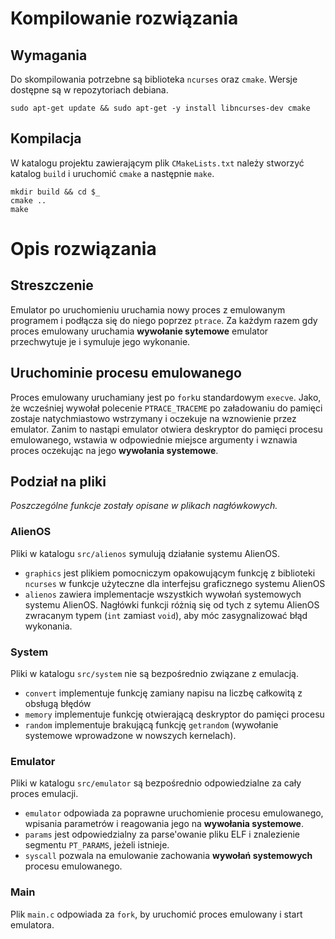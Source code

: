 # Kompilowanie rozwiązania
## Wymagania
Do skompilowania potrzebne są biblioteka `ncurses` oraz `cmake`. Wersje dostępne
są w repozytoriach debiana.
```
sudo apt-get update && sudo apt-get -y install libncurses-dev cmake
```

## Kompilacja
W katalogu projektu zawierającym plik `CMakeLists.txt` należy stworzyć katalog
`build` i uruchomić `cmake` a następnie `make`.
```
mkdir build && cd $_
cmake ..
make
```

# Opis rozwiązania
## Streszczenie
Emulator po uruchomieniu uruchamia nowy proces z emulowanym programem i podłącza
się do niego poprzez `ptrace`. Za każdym razem gdy proces emulowany uruchamia
__wywołanie sytemowe__ emulator przechwytuje je i symuluje jego wykonanie.

## Uruchominie procesu emulowanego
Proces emulowany uruchamiany jest po `fork`u standardowym `execve`. Jako, że
wcześniej wywołał polecenie `PTRACE_TRACEME` po załadowaniu do pamięci zostaje
natychmiastowo wstrzymany i oczekuje na wznowienie przez emulator. Zanim to
nastąpi emulator otwiera deskryptor do pamięci procesu emulowanego, wstawia w
odpowiednie miejsce argumenty i wznawia proces oczekując na jego __wywołania
systemowe__.

## Podział na pliki
_Poszczególne funkcje zostały opisane w plikach nagłówkowych._

### AlienOS
Pliki w katalogu `src/alienos` symulują działanie systemu AlienOS.
* `graphics` jest plikiem pomocniczym opakowującym funkcję z biblioteki
 `ncurses` w funkcje użyteczne dla interfejsu graficznego systemu AlienOS
* `alienos` zawiera implementacje wszystkich wywołań systemowych systemu
 AlienOS. Nagłówki funkcji różnią się od tych z sytemu AlienOS zwracanym
 typem (`int` zamiast `void`), aby móc zasygnalizować błąd wykonania.

### System
Pliki w katalogu `src/system` nie są bezpośrednio związane z emulacją.
* `convert` implementuje funkcję zamiany napisu na liczbę całkowitą z obsługą
 błędów
* `memory` implementuje funkcję otwierającą deskryptor do pamięci procesu
* `random` implementuje brakującą funkcję `getrandom` (wywołanie systemowe
  wprowadzone w nowszych kernelach).

### Emulator
Pliki w katalogu `src/emulator` są bezpośrednio odpowiedzialne za cały proces
emulacji.
* `emulator` odpowiada za poprawne uruchomienie procesu emulowanego,
 wpisania parametrów i reagowania jego na __wywołania systemowe__.
* `params` jest odpowiedzialny za parse'owanie pliku ELF i znalezienie segmentu
 `PT_PARAMS`, jeżeli istnieje.
* `syscall` pozwala na emulowanie zachowania __wywołań systemowych__ procesu
 emulowanego.

### Main
Plik `main.c` odpowiada za `fork`, by uruchomić proces emulowany i start
emulatora.
